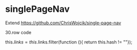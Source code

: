 # singlePageNav


Extend https://github.com/ChrisWojcik/single-page-nav

30.row code

this.$links = this.$links.filter(function (){ return this.hash != ""});

